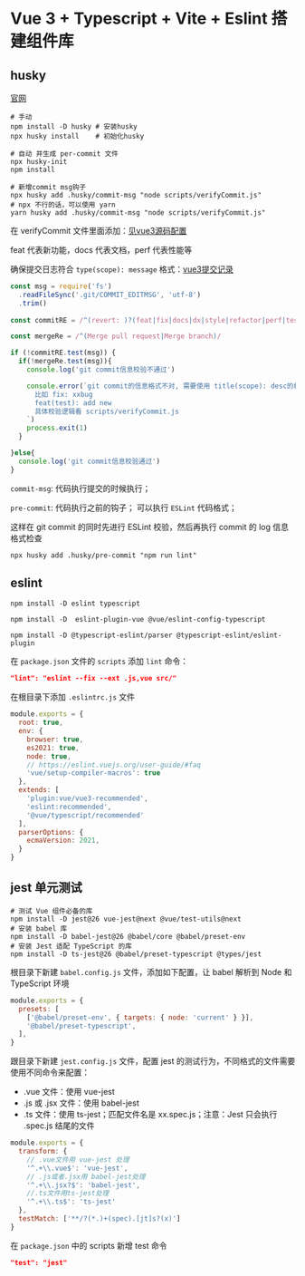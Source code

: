 # Vue 3 + Typescript + Vite + Eslint 搭建组件库


## husky

[官网](https://typicode.github.io/husky/#/?id=features)

```shell
# 手动
npm install -D husky # 安装husky
npx husky install    # 初始化husky

# 自动 并生成 per-commit 文件
npx husky-init
npm install

# 新增commit msg钩子
npx husky add .husky/commit-msg "node scripts/verifyCommit.js" 
# npx 不行的话，可以使用 yarn
yarn husky add .husky/commit-msg "node scripts/verifyCommit.js" 
```

在 verifyCommit 文件里面添加：[见vue3源码配置](https://github.com/vuejs/vue-next/blob/master/scripts/verifyCommit.js)

feat 代表新功能，docs 代表文档，perf 代表性能等

确保提交日志符合 `type(scope): message` 格式：[vue3提交记录](https://github.com/vuejs/vue-next/commits/master)

```js
const msg = require('fs')
  .readFileSync('.git/COMMIT_EDITMSG', 'utf-8')
  .trim()
  
const commitRE = /^(revert: )?(feat|fix|docs|dx|style|refactor|perf|test|workflow|build|ci|chore|types|wip|release)(\(.+\))?: .{1,50}/

const mergeRe = /^(Merge pull request|Merge branch)/

if (!commitRE.test(msg)) {
  if(!mergeRe.test(msg)){
    console.log('git commit信息校验不通过')

    console.error(`git commit的信息格式不对, 需要使用 title(scope): desc的格式
      比如 fix: xxbug
      feat(test): add new 
      具体校验逻辑看 scripts/verifyCommit.js
    `)
    process.exit(1)
  }

}else{
  console.log('git commit信息校验通过')
}
```

`commit-msg`: 代码执行提交的时候执行；

`pre-commit`: 代码执行之前的钩子； 可以执行 `ESLint` 代码格式；

这样在 git commit 的同时先进行 ESLint 校验，然后再执行 commit 的 log 信息格式检查

```shell
npx husky add .husky/pre-commit "npm run lint"
```

## eslint

```shell
npm install -D eslint typescript

npm install -D  eslint-plugin-vue @vue/eslint-config-typescript

npm install -D @typescript-eslint/parser @typescript-eslint/eslint-plugin
```

在 `package.json` 文件的 `scripts` 添加 `lint` 命令：
```json
"lint": "eslint --fix --ext .js,vue src/"
```

在根目录下添加 `.eslintrc.js` 文件
```js
module.exports = {
  root: true,
  env: {
    browser: true,
    es2021: true,
    node: true,
    // https://eslint.vuejs.org/user-guide/#faq
    'vue/setup-compiler-macros': true
  },
  extends: [
    'plugin:vue/vue3-recommended',
    'eslint:recommended',
    '@vue/typescript/recommended'
  ],
  parserOptions: {
    ecmaVersion: 2021,
  }
}
```

## jest 单元测试

```shell
# 测试 Vue 组件必备的库 
npm install -D jest@26 vue-jest@next @vue/test-utils@next 
# 安装 babel 库
npm install -D babel-jest@26 @babel/core @babel/preset-env 
# 安装 Jest 适配 TypeScript 的库
npm install -D ts-jest@26 @babel/preset-typescript @types/jest
```

根目录下新建 `babel.config.js` 文件，添加如下配置，让 babel 解析到 Node 和 TypeScript 环境

```js
module.exports = {
  presets: [
    ['@babel/preset-env', { targets: { node: 'current' } }],
    '@babel/preset-typescript',
  ],
}
```

跟目录下新建 `jest.config.js` 文件，配置 jest 的测试行为，不同格式的文件需要使用不同命令来配置：

- .vue 文件：使用 vue-jest
- .js 或 .jsx 文件：使用 babel-jest
- .ts 文件：使用 ts-jest；匹配文件名是 xx.spec.js；注意：Jest 只会执行 .spec.js 结尾的文件

```js
module.exports = {
  transform: {
    // .vue文件用 vue-jest 处理
    '^.+\\.vue$': 'vue-jest',
    // .js或者.jsx用 babel-jest处理
    '^.+\\.jsx?$': 'babel-jest', 
    //.ts文件用ts-jest处理
    '^.+\\.ts$': 'ts-jest'
  },
  testMatch: ['**/?(*.)+(spec).[jt]s?(x)']
}
```

在 `package.json` 中的 scripts 新增 test 命令

```json
"test": "jest"
```

